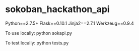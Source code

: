 sokoban_hackathon_api
=====================
Python==2.7.5+
Flask==0.10.1
Jinja2==2.7.1
Werkzeug==0.9.4

To use locally:
  python sokapi.py

To test locally:
  python tests.py
